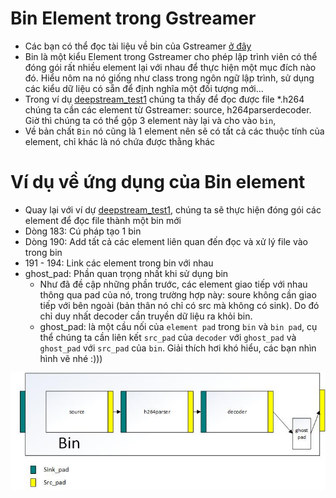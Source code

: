 # Bin Element trong Gstreamer
- Các bạn có thể đọc tài liệu về bin của Gstreamer [ở đây](https://gstreamer.freedesktop.org/documentation/application-development/basics/bins.html?gi-language=c)
- Bin là một kiểu Element trong Gstreamer cho phép lập trình viên có thể đóng gói rất nhiều element lại với nhau để thực hiện một mục đích nào đó. Hiểu nôm na nó giống như class trong ngôn ngữ lập trình, sử dụng các kiểu dữ liệu có sẵn để định nghĩa một đối tượng mới...  
-  Trong ví dụ [deepstream_test1](https://github.com/tienln4/deepstream_from_scratch/blob/main/doc/deepstream_test1.md) chúng ta thấy để đọc được file *.h264 chúng ta cần các element từ Gstreamer: source, h264parserdecoder. Giờ thì chúng ta có thể gộp 3 element này lại và cho vào `bin`, 
- Về bản chất `Bin` nó cũng là 1 element nên sẽ có tất cả các thuộc tính của element, chỉ khác là nó chứa được thằng khác

# Ví dụ về ứng dụng của Bin element
- Quay lại với ví dự [deepstream_test1](https://github.com/tienln4/deepstream_from_scratch/blob/main/doc/deepstream_test1.md), chúng ta sẽ thực hiện đóng gói các element để đọc file thành một bin mới
- Dòng 183: Cú pháp tạo 1 bin  
- Dòng 190: Add tất cả các element liên quan đến đọc và xử lý file vào trong bin
- 191 - 194: Link các element trong bin với nhau
- ghost_pad: Phần quan trọng nhất khi sử dụng bin
    - Như đã đề cập những phần trước, các element giao tiếp với nhau thông qua pad của nó, trong trường hợp này: soure không cần giao tiếp với bên ngoài (bản thân nó chỉ có src mà không có sink). Do đó chỉ duy nhất decoder cần truyền dữ liệu ra khỏi bin.
    - ghost_pad: là một cầu nối của `element pad` trong `bin` và `bin pad`, cụ thể chúng ta cần liên kết `src_pad` của `decoder` với `ghost_pad` và `ghost_pad` với `src_pad` của `bin`. Giải thích hơi khó hiểu, các bạn nhìn hình vẽ nhé :)))

![alt](images/../../images/bin.jpg)
